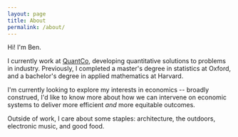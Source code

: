 ```yaml
---
layout: page
title: About
permalink: /about/
---
```


Hi! I'm Ben.

I currently work at [QuantCo](https://quantco.com/), developing
quantitative solutions to problems in industry. Previously, I completed a master's
degree in statistics at Oxford, and a bachelor's degree in applied mathematics at
Harvard.

I'm currently looking to explore my interests in economics -- broadly construed, I'd like
to know more about how we can intervene on economic systems to deliver more efficient
_and_ more equitable outcomes.

Outside of work, I care about some staples: architecture, the outdoors, electronic
music, and good food.